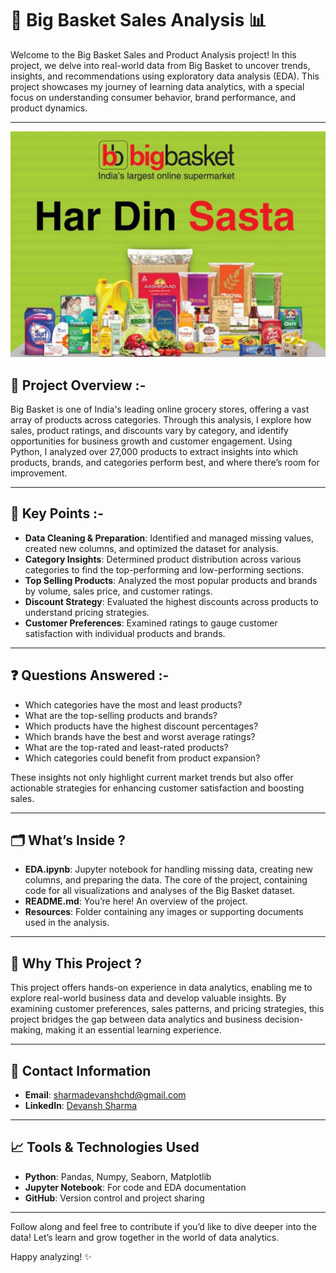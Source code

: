 # 🛒 Big Basket Sales Analysis 📊

Welcome to the Big Basket Sales and Product Analysis project! In this project, we delve into real-world data from Big Basket to uncover trends, insights, and recommendations using exploratory data analysis (EDA). This project showcases my journey of learning data analytics, with a special focus on understanding consumer behavior, brand performance, and product dynamics.

---
![Big Basket](https://github.com/devansh941232/BigBasket-EDA-Project/raw/main/BigBasket%20image.png)

## 📌 Project Overview :-

Big Basket is one of India's leading online grocery stores, offering a vast array of products across categories. Through this analysis, I explore how sales, product ratings, and discounts vary by category, and identify opportunities for business growth and customer engagement. Using Python, I analyzed over 27,000 products to extract insights into which products, brands, and categories perform best, and where there’s room for improvement.

---

## 🔑 Key Points :-

- **Data Cleaning & Preparation**: Identified and managed missing values, created new columns, and optimized the dataset for analysis.
- **Category Insights**: Determined product distribution across various categories to find the top-performing and low-performing sections.
- **Top Selling Products**: Analyzed the most popular products and brands by volume, sales price, and customer ratings.
- **Discount Strategy**: Evaluated the highest discounts across products to understand pricing strategies.
- **Customer Preferences**: Examined ratings to gauge customer satisfaction with individual products and brands.

---

## ❓ Questions Answered :-

- Which categories have the most and least products?
- What are the top-selling products and brands?
- Which products have the highest discount percentages?
- Which brands have the best and worst average ratings?
- What are the top-rated and least-rated products?
- Which categories could benefit from product expansion?

These insights not only highlight current market trends but also offer actionable strategies for enhancing customer satisfaction and boosting sales.

---

## 🗂 What’s Inside ?

- **EDA.ipynb**: Jupyter notebook for handling missing data, creating new columns, and preparing the data. The core of the project, containing code for all visualizations and analyses of the Big Basket dataset.
- **README.md**: You’re here! An overview of the project.
- **Resources**: Folder containing any images or supporting documents used in the analysis.

---

## 🌟 Why This Project ?

This project offers hands-on experience in data analytics, enabling me to explore real-world business data and develop valuable insights. By examining customer preferences, sales patterns, and pricing strategies, this project bridges the gap between data analytics and business decision-making, making it an essential learning experience.

---

## 👤 Contact Information

- **Email**: sharmadevanshchd@gmail.com  
- **LinkedIn**: [Devansh Sharma](https://www.linkedin.com/in/devansh-sharma/)  

---

## 📈 Tools & Technologies Used

- **Python**: Pandas, Numpy, Seaborn, Matplotlib  
- **Jupyter Notebook**: For code and EDA documentation  
- **GitHub**: Version control and project sharing  

---

Follow along and feel free to contribute if you’d like to dive deeper into the data! Let’s learn and grow together in the world of data analytics.  

Happy analyzing! ✨

